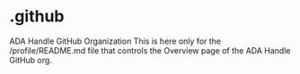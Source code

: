 # .github
ADA Handle GitHub Organization
This is here only for the /profile/README.md file that controls the Overview page of the ADA Handle GitHub org. 
